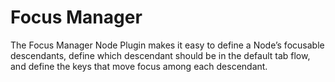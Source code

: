 Focus Manager
=============

The Focus Manager Node Plugin makes it easy to define a Node’s focusable descendants, define which descendant should be in the default tab flow, and define the keys that move focus among each descendant.

